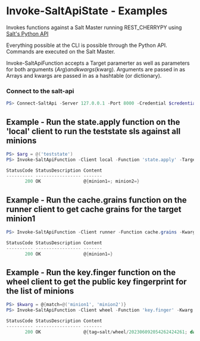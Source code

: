# Invoke-SaltApiState - Examples
Invokes functions against a Salt Master running REST_CHERRYPY using [Salt's Python API](https://docs.saltproject.io/en/latest/ref/clients/index.html#python-api)

Everything possible at the CLI is possible through the Python API. Commands are executed on the Salt Master.

Invoke-SaltApiFunction accepts a Target paramerter as well as parameters for both arguments ($Arg) and kwargs ($kwarg). Arguments are passed in as Arrays and kwargs are passed in as a hashtable (or dictionary).

### Connect to the salt-api

```powershell
PS> Connect-SaltApi -Server 127.0.0.1 -Port 8000 -Credential $credential
```

## Example - Run the state.apply function on the 'local' client to run the teststate sls against all minions

```powershell
PS> $arg = @('teststate')
PS> Invoke-SaltApiFunction -Client local -Function 'state.apply' -Target '*' -Arg $arg

StatusCode StatusDescription Content
---------- ----------------- -------
       200 OK                @{minion1=; minion2=}
```

## Example - Run the cache.grains function on the runner client to get cache grains for the target minion1

```powershell
PS> Invoke-SaltApiFunction -Client runner -Function cache.grains -Kwarg @{tgt = 'minion1'}

StatusCode StatusDescription Content
---------- ----------------- -------
       200 OK                @{minion1=}
```

## Example - Run the key.finger function on the wheel client to get the public key fingerprint for the list of minions

```powershell
PS> $kwarg = @{match=@('minion1', 'minion2')}
PS> Invoke-SaltApiFunction -Client wheel -Function 'key.finger' -Kwarg $kwarg

StatusCode StatusDescription Content
---------- ----------------- -------
       200 OK                @{tag=salt/wheel/202306092054262424261; data=}
```
